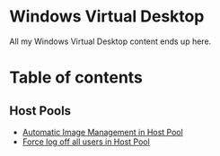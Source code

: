 # Windows Virtual Desktop

All my Windows Virtual Desktop content ends up here.

# Table of contents

## Host Pools

- [Automatic Image Management in Host Pool](hostpools/imagemanagement)
- [Force log off all users in Host Pool](hostpools/forcelog)